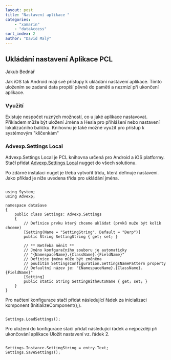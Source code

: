 ```yaml
---
layout: post
title: "Nastavení aplikace "
categories:
    - "xamarin"
    - "dataAccess"
sort_index: 2
author: "David Malý"
--- 
```



## Ukládání nastavení Aplikace PCL


Jakub Bednář



Jak iOS tak Android mají svě přístupy k ukládání nastavení aplikace. Tímto uložením se zadaná data propíší pěvně do paměti a nezmizí při ukončení aplikace.


### Využití


Existuje nespočet ruzných možností, co u jaké aplikace nastavovat. Příkladem může být uložení Jména a Hesla pro přihlášení nebo nastavení lokalizačního balíčku. Knihovnu je také možné využít pro přístup k systémovým "klíčenkám"


### Advexp.Settings Local


Advexp.Settings Local je PCL knihovna určená pro Android a iOS platformy. Stačí přidat [Advexp.Settings Local](https://components.xamarin.com/view/advexp-settings-local) nugget do všech solutionu.



Po zdárné instalaci nuget je třeba vytvořit třídu, která definuje nastavení. Jako příklad je níže uvedena třída pro ukládání jména.


```

using System;
using Advexp;

namespace dataSave
{
    public class Settings: Advexp.Settings
    {
        // Definice prvku který chceme ukládat (prvků muže být kolik chceme)
        [Setting(Name = "SettingString", Default = "Derp")]
        public String SettingString { get; set; }

        // ** Netřeba měnit **
        // Jméno konfguračního souboru je automaticky
        // "{NamespaceName}.{ClassName}.{FieldName}"
        // Definice jména může být změněna
        // použitím SettingsConfiguration.SettingsNamePattern property
        // Defaultní název je: "{NamespaceName}.{ClassName}.{FieldName}"
        [Setting]
        public static String SettingWithAutoName { get; set; }
    }
}

```


Pro načtení konfigurace stačí přidat následující řádek za inicializaci komponent (InitializeComponent();).


```

Settings.LoadSettings();

```


Pro uložení do konfigurace stačí přidat následující řádek a nejpozději při ukončování aplikace Uložit nastavení vz. řádek 2.


```

Settings.Instance.SettingString = entry.Text;
Settings.SaveSettings();

```
